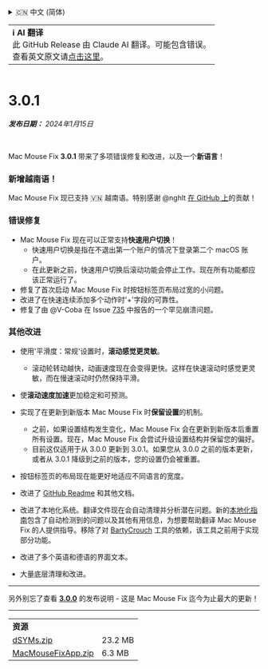 <details>
<summary>🇨🇳 中文 (简体)</summary>

[🇬🇧 English (GitHub Release)](https://github.com/noah-nuebling/mac-mouse-fix/releases/tag/3.0.1)\
[🇦🇩 Català](https://redirect.macmousefix.com/?target=mmf-release&tag=3.0.1&locale=ca)\
[🇩🇪 Deutsch](https://redirect.macmousefix.com/?target=mmf-release&tag=3.0.1&locale=de)\
[🇪🇸 Español](https://redirect.macmousefix.com/?target=mmf-release&tag=3.0.1&locale=es)\
[🇫🇷 Français](https://redirect.macmousefix.com/?target=mmf-release&tag=3.0.1&locale=fr)\
[🇮🇩 Indonesia](https://redirect.macmousefix.com/?target=mmf-release&tag=3.0.1&locale=id)\
[🇮🇹 Italiano](https://redirect.macmousefix.com/?target=mmf-release&tag=3.0.1&locale=it)\
[🇭🇺 Magyar](https://redirect.macmousefix.com/?target=mmf-release&tag=3.0.1&locale=hu)\
[🇳🇱 Nederlands](https://redirect.macmousefix.com/?target=mmf-release&tag=3.0.1&locale=nl)\
[🇵🇱 Polski](https://redirect.macmousefix.com/?target=mmf-release&tag=3.0.1&locale=pl)\
[🇧🇷 Português (Brasil)](https://redirect.macmousefix.com/?target=mmf-release&tag=3.0.1&locale=pt-BR)\
[🇵🇹 Português (Portugal)](https://redirect.macmousefix.com/?target=mmf-release&tag=3.0.1&locale=pt-PT)\
[🇷🇴 Română](https://redirect.macmousefix.com/?target=mmf-release&tag=3.0.1&locale=ro)\
[🇸🇪 Svenska](https://redirect.macmousefix.com/?target=mmf-release&tag=3.0.1&locale=sv)\
[🇻🇳 Tiếng Việt](https://redirect.macmousefix.com/?target=mmf-release&tag=3.0.1&locale=vi)\
[🇹🇷 Türkçe](https://redirect.macmousefix.com/?target=mmf-release&tag=3.0.1&locale=tr)\
[🇨🇿 Čeština](https://redirect.macmousefix.com/?target=mmf-release&tag=3.0.1&locale=cs)\
[🇬🇷 Ελληνικά](https://redirect.macmousefix.com/?target=mmf-release&tag=3.0.1&locale=el)\
[🇷🇺 Русский](https://redirect.macmousefix.com/?target=mmf-release&tag=3.0.1&locale=ru)\
[🇺🇦 Українська](https://redirect.macmousefix.com/?target=mmf-release&tag=3.0.1&locale=uk)\
[🇮🇱 עברית](https://redirect.macmousefix.com/?target=mmf-release&tag=3.0.1&locale=he)\
[🇸🇦 العربية](https://redirect.macmousefix.com/?target=mmf-release&tag=3.0.1&locale=ar)\
[🇮🇳 हिन्दी](https://redirect.macmousefix.com/?target=mmf-release&tag=3.0.1&locale=hi)\
[🇹🇭 ไทย](https://redirect.macmousefix.com/?target=mmf-release&tag=3.0.1&locale=th)\
**🇨🇳 中文 (简体)**\
[🇨🇳 中文 (繁體)](https://redirect.macmousefix.com/?target=mmf-release&tag=3.0.1&locale=zh-Hant)\
[🇭🇰 中文（香港)](https://redirect.macmousefix.com/?target=mmf-release&tag=3.0.1&locale=zh-HK)\
[🇯🇵 日本語](https://redirect.macmousefix.com/?target=mmf-release&tag=3.0.1&locale=ja)\
[🇰🇷 한국어](https://redirect.macmousefix.com/?target=mmf-release&tag=3.0.1&locale=ko)\
[Help translate Mac Mouse Fix to different languages!](https://github.com/noah-nuebling/mac-mouse-fix/discussions/731)
</details>
<table align=><td>
<b>ℹ️ AI 翻译</b><br>
此 GitHub Release 由 Claude AI 翻译。可能包含错误。<br>
查看英文原文请<a href="https://github.com/noah-nuebling/mac-mouse-fix/releases/tag/3.0.1">点击这里</a>。
</td></table>

<table></table>

# 3.0.1
***发布日期：** 2024年1月15日*

<br>

Mac Mouse Fix **3.0.1** 带来了多项错误修复和改进，以及一个**新语言**！

### 新增越南语！

Mac Mouse Fix 现已支持 🇻🇳 越南语。特别感谢 @nghlt [在 GitHub 上](https://GitHub.com/nghlt)的贡献！

### 错误修复

- Mac Mouse Fix 现在可以正常支持**快速用户切换**！
  - 快速用户切换是指在不退出第一个账户的情况下登录第二个 macOS 账户。
  - 在此更新之前，快速用户切换后滚动功能会停止工作。现在所有功能都应该正常运行了。
- 修复了首次启动 Mac Mouse Fix 时按钮标签页布局过宽的小问题。
- 改进了在快速连续添加多个动作时'+'字段的可靠性。
- 修复了由 @V-Coba 在 Issue [735](https://github.com/noah-nuebling/mac-mouse-fix/issues/735) 中报告的一个罕见崩溃问题。

### 其他改进

- 使用'平滑度：常规'设置时，**滚动感觉更灵敏**。
  - 滚动轮转动越快，动画速度现在会变得更快。这样在快速滚动时感觉更灵敏，而在慢速滚动时仍然保持平滑。

- 使**滚动速度加速**更加稳定和可预测。
- 实现了在更新到新版本 Mac Mouse Fix 时**保留设置**的机制。
  - 之前，如果设置结构发生变化，Mac Mouse Fix 会在更新到新版本后重置所有设置。现在，Mac Mouse Fix 会尝试升级设置结构并保留您的偏好。
  - 目前这仅适用于从 3.0.0 更新到 3.0.1。如果您从 3.0.0 之前的版本更新，或者从 3.0.1 降级到之前的版本，您的设置仍会被重置。
- 按钮标签页的布局现在能更好地适应不同语言的宽度。
- 改进了 [GitHub Readme](https://github.com/noah-nuebling/mac-mouse-fix#background) 和其他文档。
- 改进了本地化系统。翻译文件现在会自动清理并分析潜在问题。新的[本地化指南](https://github.com/noah-nuebling/mac-mouse-fix/discussions/731)包含了自动检测到的问题以及其他有用信息，为想要帮助翻译 Mac Mouse Fix 的人提供指导。移除了对 [BartyCrouch](https://github.com/FlineDev/BartyCrouch) 工具的依赖，该工具之前用于实现部分功能。
- 改进了多个英语和德语的界面文本。
- 大量底层清理和改进。

---

另外别忘了查看 [**3.0.0**](https://redirect.macmousefix.com/?target=mmf-release&tag=3.0.0&locale=zh-Hans) 的发布说明 - 这是 Mac Mouse Fix 迄今为止最大的更新！

---

<table align="start">
<tr>
    <td colspan=2>
        <b>资源</b>
    </td>
</tr>
<tr>
    <td><a href="https://github.com/noah-nuebling/mac-mouse-fix/releases/download/3.0.1/dSYMs.zip">dSYMs.zip</a></td>
    <td>23.2 MB</td>
</tr>
<tr>
    <td><a href="https://github.com/noah-nuebling/mac-mouse-fix/releases/download/3.0.1/MacMouseFixApp.zip">MacMouseFixApp.zip</a></td>
    <td>6.3 MB</td>
</tr>
</table>